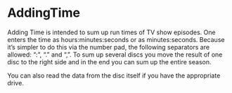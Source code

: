 # AddingTime

Adding Time is intended to sum up run times of TV show episodes. One enters the time as hours:minutes:seconds or as minutes:seconds. Because it’s simpler to do this via the number pad, the following separators are allowed: “:”, “.” and “,”.
To sum up several discs you move the result of one disc to the right side and in the end you can sum up the entire season.

You can also read the data from the disc itself if you have the appropriate drive.
